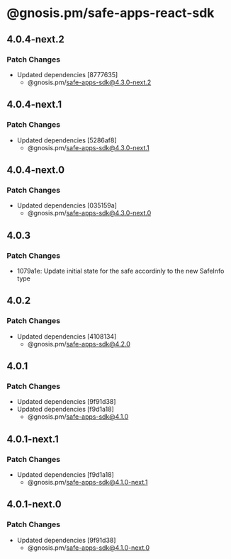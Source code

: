 # @gnosis.pm/safe-apps-react-sdk

## 4.0.4-next.2

### Patch Changes

- Updated dependencies [8777635]
  - @gnosis.pm/safe-apps-sdk@4.3.0-next.2

## 4.0.4-next.1

### Patch Changes

- Updated dependencies [5286af8]
  - @gnosis.pm/safe-apps-sdk@4.3.0-next.1

## 4.0.4-next.0

### Patch Changes

- Updated dependencies [035159a]
  - @gnosis.pm/safe-apps-sdk@4.3.0-next.0

## 4.0.3

### Patch Changes

- 1079a1e: Update initial state for the safe accordinly to the new SafeInfo type

## 4.0.2

### Patch Changes

- Updated dependencies [4108134]
  - @gnosis.pm/safe-apps-sdk@4.2.0

## 4.0.1

### Patch Changes

- Updated dependencies [9f91d38]
- Updated dependencies [f9d1a18]
  - @gnosis.pm/safe-apps-sdk@4.1.0

## 4.0.1-next.1

### Patch Changes

- Updated dependencies [f9d1a18]
  - @gnosis.pm/safe-apps-sdk@4.1.0-next.1

## 4.0.1-next.0

### Patch Changes

- Updated dependencies [9f91d38]
  - @gnosis.pm/safe-apps-sdk@4.1.0-next.0
